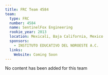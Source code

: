 ```yaml
---
title: FRC Team 4584
team:
  type: FRC
  number: 4584
  name: SentinelFox Engineering
  rookie_year: 2013
  location: Mexicali, Baja California, Mexico
  sponsors:
    - INSTITUTO EDUCATIVO DEL NOROESTE A.C.
  links:
    Website: Coming Soon
---
```

No content has been added for this team